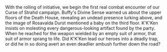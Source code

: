 With the rolling of initiative, we begin the first real combat encounter of our Curse of Strahd campaign. Buffy's Divine Sense warned us about the upper floors of the Death House, revealing an undead presence lurking above, and the image of Rosavalda Durst mentioned a baby on the third floor. K'K'Ken insists on molesting every dangerous-looking artifact found by the party. When he reached for the weapon wielded by an empty suit of armor, that suit of armor sprang to life. Did K'K'Ken lead our heroes into a deadly trap, or did he in so doing avert an even deadlier ambush further down the road?
